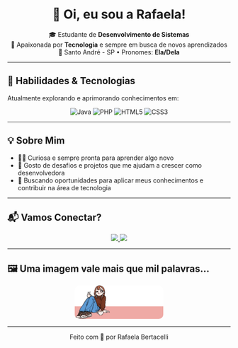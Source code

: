 <h1 align="center">👋 Oi, eu sou a Rafaela!</h1>

<p align="center">
  🎓 Estudante de <strong>Desenvolvimento de Sistemas</strong> <br/>
  🌱 Apaixonada por <strong>Tecnologia</strong> e sempre em busca de novos aprendizados <br/>
  📍 Santo André - SP • Pronomes: <strong>Ela/Dela</strong>
</p>

---

## 🚀 Habilidades & Tecnologias

Atualmente explorando e aprimorando conhecimentos em:

<p align="center">
  <img src="https://cdn.jsdelivr.net/gh/devicons/devicon/icons/java/java-original.svg" width="50" alt="Java"/>
  <img src="https://cdn.jsdelivr.net/gh/devicons/devicon/icons/php/php-plain.svg" width="50" alt="PHP"/>
  <img src="https://cdn.jsdelivr.net/gh/devicons/devicon/icons/html5/html5-original.svg" width="50" alt="HTML5"/>
  <img src="https://cdn.jsdelivr.net/gh/devicons/devicon/icons/css3/css3-original.svg" width="50" alt="CSS3"/>
</p>

---

## 💡 Sobre Mim

- 👩‍💻 Curiosa e sempre pronta para aprender algo novo  
- 🎯 Gosto de desafios e projetos que me ajudam a crescer como desenvolvedora  
- 🤝 Buscando oportunidades para aplicar meus conhecimentos e contribuir na área de tecnologia

---

## 📬 Vamos Conectar?

<p align="center">
  <a href="mailto:rafabertacelli2303@gmail.com" target="_blank">
    <img src="https://img.shields.io/badge/-Gmail-D14836?style=for-the-badge&logo=gmail&logoColor=white"/>
  </a>
  <a href="https://instagram.com/nany_nicee" target="_blank">
    <img src="https://img.shields.io/badge/-Instagram-E4405F?style=for-the-badge&logo=instagram&logoColor=white"/>
  </a>
</p>

---

## 🖼️ Uma imagem vale mais que mil palavras...

<p align="center">
  <img src="imagens/fotinhaw.png" alt="Foto da Rafaela" width="200" style="border-radius: 10px"/>
</p>

---

<p align="center">
  Feito com 💜 por Rafaela Bertacelli
</p>
